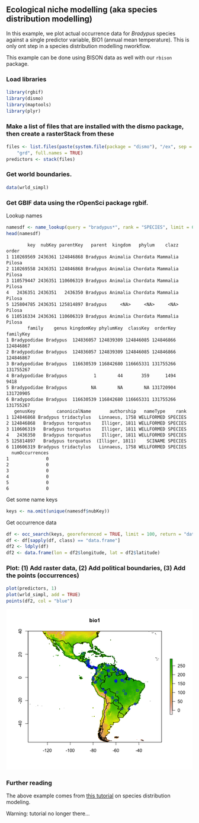 ## Ecological niche modelling (aka species distribution modelling)

In this example, we plot actual occurrence data for *Bradypus* species against a single predictor variable, BIO1 (annual mean temperature). This is only ont step in a species distribution modelling nworkflow.

This example can be done using BISON data as well with our `rbison` package.




### Load libraries


```r
library(rgbif)
library(dismo)
library(maptools)
library(plyr)
```


### Make a list of files that are installed with the dismo package, then create a rasterStack from these


```r
files <- list.files(paste(system.file(package = "dismo"), "/ex", sep = ""), 
    "grd", full.names = TRUE)
predictors <- stack(files)
```


### Get world boundaries.


```r
data(wrld_simpl)
```


### Get GBIF data using the rOpenSci package rgbif.

Lookup names


```r
namesdf <- name_lookup(query = "bradypus*", rank = "SPECIES", limit = 60)$data
head(namesdf)
```

```
        key  nubKey parentKey   parent  kingdom   phylum    clazz  order
1 110269569 2436361 124846868 Bradypus Animalia Chordata Mammalia Pilosa
2 110269558 2436351 124846868 Bradypus Animalia Chordata Mammalia Pilosa
3 110579447 2436351 110606319 Bradypus Animalia Chordata Mammalia Pilosa
4   2436351 2436351   2436350 Bradypus Animalia Chordata Mammalia Pilosa
5 125804785 2436351 125814897 Bradypus     <NA>     <NA>     <NA> Pilosa
6 110516334 2436361 110606319 Bradypus Animalia Chordata Mammalia Pilosa
        family    genus kingdomKey phylumKey  classKey  orderKey familyKey
1 Bradypodidae Bradypus  124836057 124839309 124846085 124846866 124846867
2 Bradypodidae Bradypus  124836057 124839309 124846085 124846866 124846867
3 Bradypodidae Bradypus  116630539 116842680 116665331 131755266 131755267
4 Bradypodidae Bradypus          1        44       359      1494      9418
5 Bradypodidae Bradypus         NA        NA        NA 131720904 131720905
6 Bradypodidae Bradypus  116630539 116842680 116665331 131755266 131755267
   genusKey        canonicalName       authorship   nameType    rank
1 124846868 Bradypus tridactylus   Linnaeus, 1758 WELLFORMED SPECIES
2 124846868   Bradypus torquatus    Illiger, 1811 WELLFORMED SPECIES
3 110606319   Bradypus torquatus    Illiger, 1811 WELLFORMED SPECIES
4   2436350   Bradypus torquatus    Illiger, 1811 WELLFORMED SPECIES
5 125814897   Bradypus torquatus  (Illiger, 1811)    SCINAME SPECIES
6 110606319 Bradypus tridactylus   Linnaeus, 1758 WELLFORMED SPECIES
  numOccurrences
1              0
2              0
3              0
4              0
5              0
6              0
```


Get some name keys


```r
keys <- na.omit(unique(namesdf$nubKey))
```


Get occurrence data


```r
df <- occ_search(keys, georeferenced = TRUE, limit = 100, return = "data")
df <- df[sapply(df, class) == "data.frame"]
df2 <- ldply(df)
df2 <- data.frame(lon = df2$longitude, lat = df2$latitude)
```


### Plot: (1) Add raster data, (2) Add political boundaries, (3) Add the points (occurrences)


```r
plot(predictors, 1)
plot(wrld_simpl, add = TRUE)
points(df2, col = "blue")
```

![plot of chunk sdm6](figure/sdm6.png) 


### Further reading

The above example comes from [this tutorial][sdm] on species distribution modeling. 

Warning: tutorial no longer there...

[sdm]: http://cran.r-project.org/web/packages/dismo/vignettes/sdm.pdf
